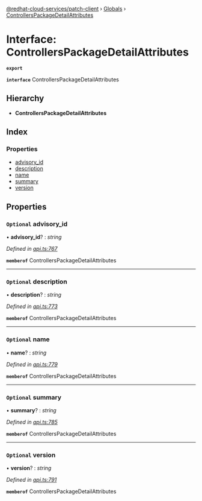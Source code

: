 [@redhat-cloud-services/patch-client](../README.md) › [Globals](../globals.md) › [ControllersPackageDetailAttributes](controllerspackagedetailattributes.md)

# Interface: ControllersPackageDetailAttributes

**`export`** 

**`interface`** ControllersPackageDetailAttributes

## Hierarchy

* **ControllersPackageDetailAttributes**

## Index

### Properties

* [advisory_id](controllerspackagedetailattributes.md#optional-advisory_id)
* [description](controllerspackagedetailattributes.md#optional-description)
* [name](controllerspackagedetailattributes.md#optional-name)
* [summary](controllerspackagedetailattributes.md#optional-summary)
* [version](controllerspackagedetailattributes.md#optional-version)

## Properties

### `Optional` advisory_id

• **advisory_id**? : *string*

*Defined in [api.ts:767](https://github.com/RedHatInsights/javascript-clients/blob/daadefd7/packages/patch/api.ts#L767)*

**`memberof`** ControllersPackageDetailAttributes

___

### `Optional` description

• **description**? : *string*

*Defined in [api.ts:773](https://github.com/RedHatInsights/javascript-clients/blob/daadefd7/packages/patch/api.ts#L773)*

**`memberof`** ControllersPackageDetailAttributes

___

### `Optional` name

• **name**? : *string*

*Defined in [api.ts:779](https://github.com/RedHatInsights/javascript-clients/blob/daadefd7/packages/patch/api.ts#L779)*

**`memberof`** ControllersPackageDetailAttributes

___

### `Optional` summary

• **summary**? : *string*

*Defined in [api.ts:785](https://github.com/RedHatInsights/javascript-clients/blob/daadefd7/packages/patch/api.ts#L785)*

**`memberof`** ControllersPackageDetailAttributes

___

### `Optional` version

• **version**? : *string*

*Defined in [api.ts:791](https://github.com/RedHatInsights/javascript-clients/blob/daadefd7/packages/patch/api.ts#L791)*

**`memberof`** ControllersPackageDetailAttributes
